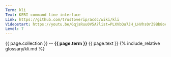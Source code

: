 ```yaml
---
Term: kli
Text: KERI command line interface
Link: https://github.com/trustoverip/acdc/wiki/kli
Videostart: https://youtu.be/GqjsRuu0V5A?list=PLXVbQu7JH_LHVhs0rZ9Bb8ocyKlPljkaG&t=01m12s
Level: 7
---
```


{{ page.collection }} -- **{{ page.term }}**
   {{ page.text }} 
{% include_relative glossary/kli.md %}
